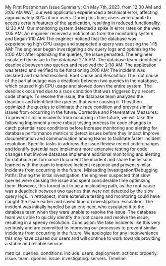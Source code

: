 My First Postmortem
Issue Summary:
On May  7th, 2023, from 12:30 AM and 3:00 AM WAT, our web application experienced a technical error, affecting approximately 30% of our users. During this time, users were unable to access certain features of the application, resulting in reduced functionality.
12:30 AM: Our monitoring system detected a spike in error rates on the web 1:05 AM: An engineer received a notification from the monitoring system and began 1:10 AM: The engineer noticed that the database was experiencing high CPU usage and suspected a query was causing the 1:15 AM: The engineer began investigating slow query logs and optimizing the 2:00 AM: After optimizing the queries, the issue persisted. The engineer escalated the issue to the database 2:15 AM: The database team identified a deadlock between two queries and resolved the 2:30 AM: The application was tested and verified to be functioning 3:00 AM: The incident was declared and marked resolved.
Root Cause and Resolution:
The root cause of the partial outage was a deadlock between two queries in the database, which caused high CPU usage and slowed down the entire system. The deadlock occurred due to a race condition that was triggered by a recent code change.
To resolve the issue, the database team analyzed the deadlock and identified the queries that were causing it. They then optimized the queries to eliminate the race condition and prevent similar issues from occurring in the future.
Corrective and Preventative Measures:
To prevent similar incidents from occurring in the future, we will take the following Implement a more robust testing process for code changes to catch potential race conditions before Increase monitoring and alerting for database performance metrics to detect issues before they impact Improve documentation and communication among teams to facilitate faster incident resolution.
Specific tasks to address the issue Review recent code changes and identify potential race Implement more extensive testing for code changes that involve database Implement additional monitoring and alerting for database performance Document the incident and share the lessons learned with the team to improve incident response and prevent similar incidents from occurring in the future.
Misleading Investigation/Debugging Paths:
During the initial investigation, the engineer suspected that slow queries were causing the issue and spent considerable time optimizing them. However, this turned out to be a misleading path, as the root cause was a deadlock between two queries that were not detected by the slow query logs. In retrospect, more extensive testing and monitoring could have caught the issue earlier and saved time on investigation.
Escalation:
The incident was initially handled by an engineer, who escalated it to the database team when they were unable to resolve the issue. The database team was able to quickly identify the root cause and resolve the issue, resulting in a speedy resolution.
Conclusion:
We take incidents like this very seriously and are committed to improving our processes to prevent similar incidents from occurring in the future. We apologize for any inconvenience this may have caused our users and will continue to work towards providing a stable and reliable service.

metrics.
queries.
conditions.
include:
users.
deployment.
actions:
properly.
issue.
team.
queries.
issue.
investigating.
servers.
Timeline:
